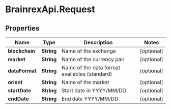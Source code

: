 # BrainrexApi.Request

## Properties
Name | Type | Description | Notes
------------ | ------------- | ------------- | -------------
**blockchain** | **String** | Name of the exchange | [optional] 
**market** | **String** | Name of the currency pair | [optional] 
**dataFormat** | **String** | Name of the data format availables (standard) | [optional] 
**orient** | **String** | Name of the market | [optional] 
**startDate** | **String** | Start date in YYYY/MM/DD | [optional] 
**endDate** | **String** | End date YYYY/MM/DD | [optional] 


